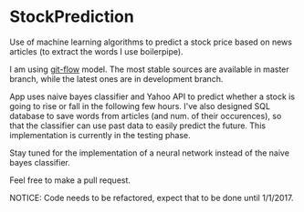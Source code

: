 # StockPrediction
Use of machine learning algorithms to predict a stock price based on news articles (to extract the words I use boilerpipe).

I am using [git-flow](https://github.com/nvie/gitflow) model. The most stable sources are available in master branch, while the latest ones are in development branch.

App uses naive bayes classifier and Yahoo API to predict whether a stock is going to rise or fall in the following few hours. I've also designed SQL database to save words from articles (and num. of their occurences), so that the classifier can use past data to easily predict the future. This implementation is currently in the testing phase.

Stay tuned for the implementation of a neural network instead of the naive bayes classifier.

Feel free to make a pull request.

NOTICE: Code needs to be refactored, expect that to be done until 1/1/2017. 
